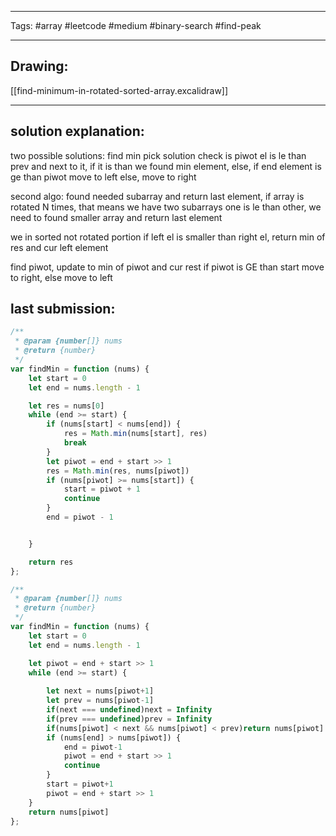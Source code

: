 

----

Tags: #array #leetcode #medium #binary-search  #find-peak

----

## Drawing:
[[find-minimum-in-rotated-sorted-array.excalidraw]]

----


## solution explanation:
two possible solutions: find min pick solution check is piwot el is le than prev and next to it, if it is than we found min element, else, if end element is ge than piwot move to left else, move to right

second algo: found needed subarray and return last element, if array is rotated N times, that means we have two subarrays one is le than other, we need to found smaller array and return last element

we in sorted not rotated portion if left el is smaller than right el, return min of res and cur left element

find piwot, update to min of piwot and cur rest if piwot is GE than start move to right, else move to left

## last submission:
```javascript
/**
 * @param {number[]} nums
 * @return {number}
 */
var findMin = function (nums) {
    let start = 0
    let end = nums.length - 1

    let res = nums[0]
    while (end >= start) {
        if (nums[start] < nums[end]) {
            res = Math.min(nums[start], res)
            break
        }
        let piwot = end + start >> 1
        res = Math.min(res, nums[piwot])
        if (nums[piwot] >= nums[start]) {
            start = piwot + 1
            continue
        }
        end = piwot - 1


    }

    return res
};
```

```javascript
/**
 * @param {number[]} nums
 * @return {number}
 */
var findMin = function (nums) {
    let start = 0
    let end = nums.length - 1

    let piwot = end + start >> 1
    while (end >= start) {
        
        let next = nums[piwot+1]
        let prev = nums[piwot-1]
        if(next === undefined)next = Infinity
        if(prev === undefined)prev = Infinity
        if(nums[piwot] < next && nums[piwot] < prev)return nums[piwot]
        if (nums[end] > nums[piwot]) {
            end = piwot-1
            piwot = end + start >> 1
            continue
        }
        start = piwot+1
        piwot = end + start >> 1
    }
    return nums[piwot]
};
```

